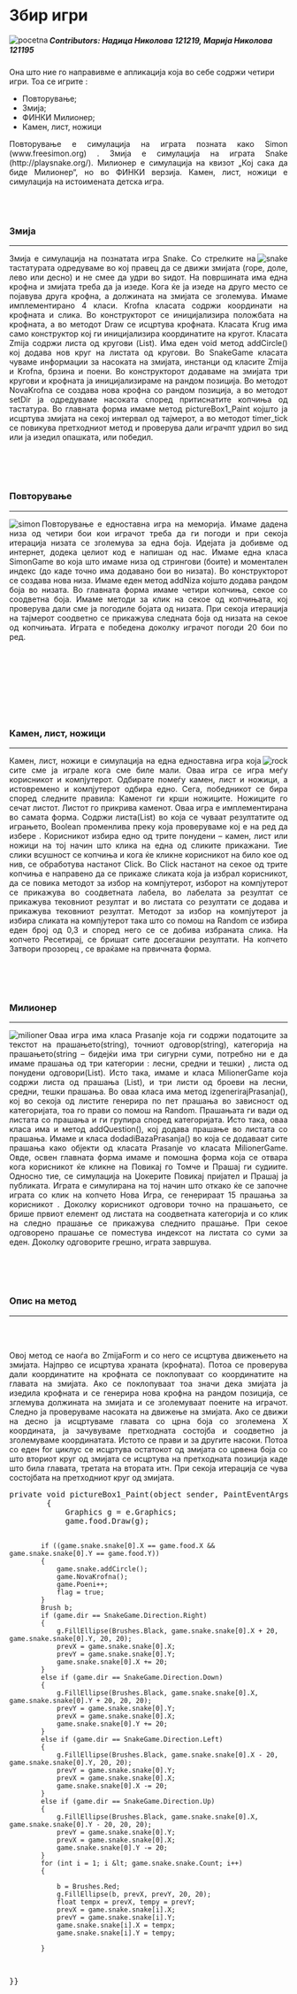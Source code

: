 Збир игри
============

<img src="http://i.imgur.com/rBGvLvy.png?1" alt="pocetna" align="left" ></img>
<p><h5>Contributors: Надица Николова 121219, Марија Николова 121195</h5>
Она што ние го направивме е апликација која во себе содржи четири игри. Тоа се игрите : </br>

<ul>
<li>Повторување;</li>
<li>Змија;</li>
<li>ФИНКИ Милионер;</li>
<li>Камен, лист, ножици</li>
</ul>

</p>
<p align="justify">Повторување е симулација на играта позната како Simon (www.freesimon.org) .  Змија е симулација на играта Snake (http://playsnake.org/).  Милионер е симулација на квизот „Кој сака да биде Милионер“, но во ФИНКИ верзија. Камен, лист, ножици е симулација на истоимената детска игра.</p>
  </br></br>
<h3>Змија</h3>
<hr>

<p align="justify">
<img src="http://i.imgur.com/jqVc6KQ.png?1" alt="snake" align="right" ></img>
Змија е симулација на познатата игра Snake. Со стрелките на тастатурата одредуваме во кој правец да се движи змијата (горе,
доле, лево или десно) и не смее да удри во ѕидот. На површината има една крофна и змијата треба да ја изеде. Кога ќе ја изеде на друго место се појавува друга крофна, а должината на змијата се зголемува. Имаме имплементирано 4 класи. Krofna класата содржи
координати на крофната и слика. Во конструкторот се иницијализира положбата на крофната, а во методот Draw се исцртува крофната.     
Класата Krug има само конструктор кој ги иницијализира координатите на кругот. Класата Zmija содржи листа од кругови
(List<Krug>). Има еден void метод addCircle() кој додава нов круг на листата од кругови. Во SnakeGame класата чуваме информации
за насоката на змијата, инстанци од класите Zmija и Krofna, брзина и поени. Во конструкторот додаваме на змијата три кругови и
крофната ја иницијализираме на рандом позиција. Во методот NovaKrofna се создава нова крофна со рандом позиција, а во методот
setDir ја одредуваме насоката според притиснатите копчиња од тастатура. Во главната форма имаме метод pictureBox1_Paint којшто
ја исцртува змијата на секој интервал од тајмерот, а во методот timer_tick се повикува претходниот метод и проверува дали
играчпт удрил во ѕид или ја изедил опашката, или победил.</p>
</br></br></br>
<h3>Повторување</h3>
<hr>

<p align="justify"><img src="http://i.imgur.com/zANrb5L.png?1" alt="simon" align="left"></img>
Повторување е едноставна игра на меморија. Имаме дадена низа од четири бои кои играчот треба да ги погоди и при секоја итерација низата се зголемува за една боја. Идејата ја добивме од интернет, додека целиот код е напишан од нас. Имаме една класа SimonGame во која што имаме низа од стрингови (боите) и моментален индекс (до каде точно има додавано бои во низата). Во конструкторот се создава нова низа. Имаме еден метод addNiza којшто додава рандом боја во низата. Во главната форма имаме четири копчиња, секое со соодветна боја. Имаме методи за клик на секое од копчињата, кој проверува дали сме ја погодиле бојата од низата. При секоја итерација на тајмерот соодветно се прикажува следната боја од низата на секое од копчињата. Играта е победена доколку играчот погоди 20 бои по ред.
</p>
</br></br></br></br></br></br></br>
<h3>Камен, лист, ножици</h3>
<hr>

<p align="justify"><img src="http://i.imgur.com/5AAlWxI.png?1" alt="rock" align="right"></img>
Камен, лист, ножици е симулација на една едноставна игра која сите сме ја играле кога сме биле мали. Оваа игра се игра меѓу корисникот и компјутерот. Одбирате помеѓу камен, лист и ножици, а  истовремено и компјутерот одбира едно. Сега, победникот се бира според следните правила: Каменот ги крши ножиците. Ножиците го сечат листот. Листот го прикрива каменот.
Оваа игра е имплементирана во самата форма. Содржи листа(List<String>) во која се чуваат резултатите од играњето, Boolean променлива преку која проверуваме кој е на ред да избере . Корисникот избира едно од трите понудени – камен, лист или ножици на тој начин што клика на една од сликите прикажани. Тие слики всушност се копчиња и кога ќе кликне корисникот на било кое од нив, се обработува настанот Click. Во Click настанот на секое од трите копчиња е направено да се прикаже сликата која ја избрал корисникот, да се повика методот за избор на компјутерот, изборот на компјутерот се прикажува во соодветната лабела, во лабелата за резултат се прикажува тековниот резултат и во листата со резултати се додава и прикажува тековниот резултат. Методот за избор на компјутерот ја избира сликата на компјутерот така што со помош на Random  се избира еден број од 0,3 и според него се се добива избраната слика. На копчето Ресетирај, се бришат сите  досегашни резултати. На копчето Затвори прозорец , се враќаме на првичната форма.
</p>
</br></br></br>
<h3>Милионер</h3>
<hr>
<p align="justify"> <img src="http://i.imgur.com/F5LNZzV.png?1" alt="milioner" align="left"></img> 
Оваа игра има класа Prasanje која ги содржи податоците за текстот на прашањето(string), точниот одговор(string), категорија на прашањето(string – бидејќи има три сигурни суми, потребно ни е да имаме прашања од три категории : лесни, средни и тешки) , листа од понудени одговори(List<String>). Исто така, имаме  и класа MilionerGame која содржи листа од прашања (List<Prasanja>), и три листи од броеви на лесни, средни, тешки прашања.  Во оваа класа има метод izgenerirajPrasanja(), кој во секоја од листите генерира по пет прашања во зависност од категоријата, тоа го прави со помош на Random. Прашањата ги вади од листата со прашања и ги групира според категоријата. Исто така, оваа класа има и метод addQuestion(), кој додава прашање во листата со прашања. Имаме и класа dodadiBazaPrasanja() во која се додаваат сите прашања како објекти од класата Prasanje vo класата MilionerGame. 
Овде, освен главната форма имаме и помошна форма која се отвара кога корисникот ќе кликне на Повикај го Томче и Прашај ги судиите. Односно тие, се симулација на Џокерите Повикај пријател и Прашај ја публиката.
Играта е симулирана на тој начин што откако ќе се започне играта со клик на копчето Нова Игра, се генерираат 15 прашања за корисникот . Доколку корисникот одговори точно на прашањето, се брише првиот елемент од листата на соодветната категорија и со клик на следно прашање се прикажува следнито прашање. При секое одговорено прашање се поместува индексот на листата со суми за еден.  Доколку одговорите грешно, играта завршува.
</p> 
</br></br></br>
<h3>Опис на метод</h3>
<hr>
</br></br>
<p align="justify"> Овој метод се наоѓа во ZmijaForm и со него се исцртува движењето на змијата. Најпрво се исцртува храната (крофната). Потоа се проверува дали координатите на крофната се поклопуваат со координатите на главата на змијата. Ако се поклопуваат тоа значи дека змијата ја изедила крофната и се генерира нова крофна на рандом позиција, се зглемува должината на змијата и се зголемуваат поените на играчот. Следно ја проверуваме насоката на движење на змијата. Ако се движи на десно ја исцртуваме главата со црна боја со зголемена X координата, ја зачувуваме претходната состојба и соодветно ја зголемуваме координатата. Истото се прави и за другите насоки. Потоа со еден for циклус се исцртува остатокот од змијата со црвена боја со што вториот круг од змијата се исцртува на претходната позиција каде што била главата, третата на втората итн. При секоја итерација се чува состојбата на претходниот круг од змијата.</p>
<p>
<pre>
private void pictureBox1_Paint(object sender, PaintEventArgs e)
        {
            Graphics g = e.Graphics;
            game.food.Draw(g);

            if ((game.snake.snake[0].X == game.food.X && game.snake.snake[0].Y == game.food.Y))
            {
                game.snake.addCircle();
                game.NovaKrofna();
                game.Poeni++;
                flag = true;
            }
            Brush b;
            if (game.dir == SnakeGame.Direction.Right)
            {
                g.FillEllipse(Brushes.Black, game.snake.snake[0].X + 20, game.snake.snake[0].Y, 20, 20);
                prevX = game.snake.snake[0].X;
                prevY = game.snake.snake[0].Y;
                game.snake.snake[0].X += 20;
            }
            else if (game.dir == SnakeGame.Direction.Down)
            {
                g.FillEllipse(Brushes.Black, game.snake.snake[0].X, game.snake.snake[0].Y + 20, 20, 20);
                prevY = game.snake.snake[0].Y;
                prevX = game.snake.snake[0].X;
                game.snake.snake[0].Y += 20;
            }
            else if (game.dir == SnakeGame.Direction.Left)
            {
                g.FillEllipse(Brushes.Black, game.snake.snake[0].X - 20, game.snake.snake[0].Y, 20, 20);
                prevY = game.snake.snake[0].Y;
                prevX = game.snake.snake[0].X;
                game.snake.snake[0].X -= 20;
            }
            else if (game.dir == SnakeGame.Direction.Up)
            {
                g.FillEllipse(Brushes.Black, game.snake.snake[0].X, game.snake.snake[0].Y - 20, 20, 20);
                prevY = game.snake.snake[0].Y;
                prevX = game.snake.snake[0].X;
                game.snake.snake[0].Y -= 20;
            }
            for (int i = 1; i &lt; game.snake.snake.Count; i++)
            {

                b = Brushes.Red;
                g.FillEllipse(b, prevX, prevY, 20, 20);
                float tempx = prevX, tempy = prevY;
                prevX = game.snake.snake[i].X;
                prevY = game.snake.snake[i].Y;
                game.snake.snake[i].X = tempx;
                game.snake.snake[i].Y = tempy;

            }
}}

</pre></p>

